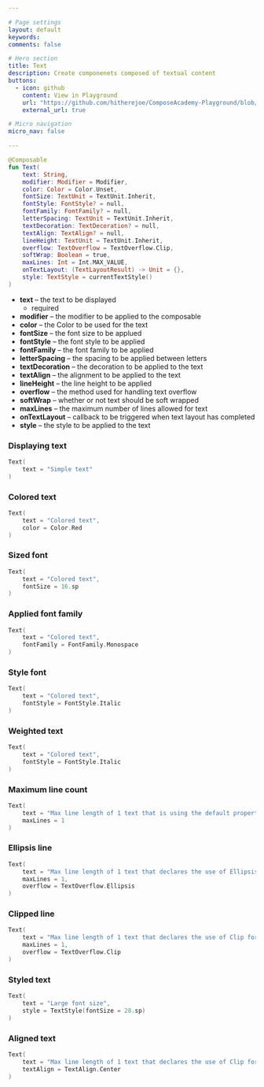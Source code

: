 ```yaml
---

# Page settings
layout: default
keywords:
comments: false

# Hero section
title: Text
description: Create componenets composed of textual content
buttons:
  - icon: github
    content: View in Playground
    url: "https://github.com/hitherejoe/ComposeAcademy-Playground/blob/master/app/src/main/java/co/joebirch/composeplayground/foundation/text.kt"
    external_url: true

# Micro navigation
micro_nav: false

---
```


```kotlin
@Composable
fun Text(
    text: String,
    modifier: Modifier = Modifier,
    color: Color = Color.Unset,
    fontSize: TextUnit = TextUnit.Inherit,
    fontStyle: FontStyle? = null,
    fontFamily: FontFamily? = null,
    letterSpacing: TextUnit = TextUnit.Inherit,
    textDecoration: TextDecoration? = null,
    textAlign: TextAlign? = null,
    lineHeight: TextUnit = TextUnit.Inherit,
    overflow: TextOverflow = TextOverflow.Clip,
    softWrap: Boolean = true,
    maxLines: Int = Int.MAX_VALUE,
    onTextLayout: (TextLayoutResult) -> Unit = {},
    style: TextStyle = currentTextStyle()
)
```

* **text** – the text to be displayed
  * required
* **modifier** – the modifier to be applied to the composable
* **color** – the Color to be used for the text
* **fontSize** – the font size to be applued
* **fontStyle** – the font style to be applied
* **fontFamily** – the font family to be applied
* **letterSpacing** – the spacing to be applied between letters
* **textDecoration** – the decoration to be applied to the text
* **textAlign** – the alignment to be applied to the text
* **lineHeight** – the line height to be applied
* **overflow** – the method used for handling text overflow
* **softWrap** – whether or not text should be soft wrapped
* **maxLines** – the maximum number of lines allowed for text
* **onTextLayout** – callback to be triggered when text layout has completed
* **style** – the style to be applied to the text

### Displaying text
  
```kotlin
Text(
    text = "Simple text"
)
```

### Colored text
  
```kotlin
Text(
    text = "Colored text",
    color = Color.Red
)
```

### Sized font
  
```kotlin
Text(
    text = "Colored text",
    fontSize = 16.sp
)
```

### Applied font family
  
```kotlin
Text(
    text = "Colored text",
    fontFamily = FontFamily.Monospace
)
```

### Style font
  
```kotlin
Text(
    text = "Colored text",
    fontStyle = FontStyle.Italic
)
```

### Weighted text
  
```kotlin
Text(
    text = "Colored text",
    fontStyle = FontStyle.Italic
)
```

### Maximum line count
  
```kotlin
Text(
    text = "Max line length of 1 text that is using the default property for text overflow",
    maxLines = 1
)
```

### Ellipsis line
  
```kotlin
Text(
    text = "Max line length of 1 text that declares the use of Ellipsis for text overflow",
    maxLines = 1,
    overflow = TextOverflow.Ellipsis
)
```

### Clipped line
  
```kotlin
Text(
    text = "Max line length of 1 text that declares the use of Clip for text overflow",
    maxLines = 1,
    overflow = TextOverflow.Clip
)
```

### Styled text
  
```kotlin
Text(
    text = "Large font size",
    style = TextStyle(fontSize = 28.sp)
)
```

### Aligned text
  
```kotlin
Text(
    text = "Max line length of 1 text that declares the use of Clip for text overflow",
    textAlign = TextAlign.Center
)
```